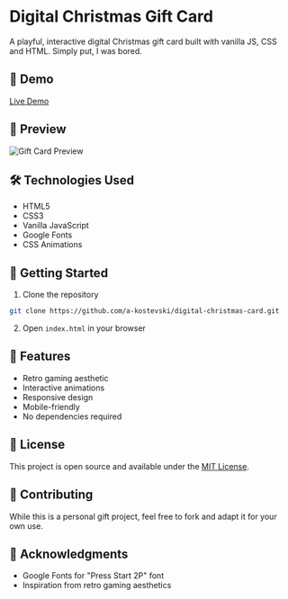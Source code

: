 # Digital Christmas Gift Card

A playful, interactive digital Christmas gift card built with vanilla JS, CSS and HTML. Simply put, I was bored.

## 🎄 Demo

[Live Demo](Todo)

## 📸 Preview

![Gift Card Preview](Todo)

## 🛠️ Technologies Used

- HTML5
- CSS3
- Vanilla JavaScript
- Google Fonts
- CSS Animations

## 🚀 Getting Started

1. Clone the repository

```bash
git clone https://github.com/a-kostevski/digital-christmas-card.git
```

2. Open `index.html` in your browser

## 🎯 Features

- Retro gaming aesthetic
- Interactive animations
- Responsive design
- Mobile-friendly
- No dependencies required

## 📝 License

This project is open source and available under the [MIT License](LICENSE).

## 🤝 Contributing

While this is a personal gift project, feel free to fork and adapt it for your own use.

## 🙏 Acknowledgments

- Google Fonts for "Press Start 2P" font
- Inspiration from retro gaming aesthetics
